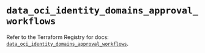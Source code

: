 # `data_oci_identity_domains_approval_workflows`

Refer to the Terraform Registry for docs: [`data_oci_identity_domains_approval_workflows`](https://registry.terraform.io/providers/oracle/oci/7.19.0/docs/data-sources/identity_domains_approval_workflows).
